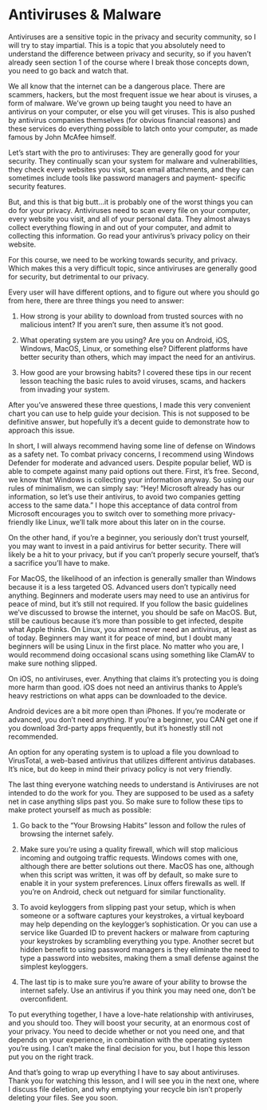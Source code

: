 # Antiviruses & Malware

Antiviruses are a sensitive topic in the privacy and security community, so I will
try to stay impartial. This is a topic that you absolutely need to understand the
difference between privacy and security, so if you haven’t already seen section 1
of the course where I break those concepts down, you need to go back and watch
that.

We all know that the internet can be a dangerous place. There are scammers,
hackers, but the most frequent issue we hear about is viruses, a form of malware.
We’ve grown up being taught you need to have an antivirus on your computer, or
else you will get viruses. This is also pushed by antivirus companies themselves
(for obvious financial reasons) and these services do everything possible to latch
onto your computer, as made famous by John McAfee himself.

Let’s start with the pro to antiviruses: They are generally good for your security.
They continually scan your system for malware and vulnerabilities, they check
every websites you visit, scan email attachments, and they can sometimes include
tools like password managers and payment- specific security features.

But, and this is that big butt...it is probably one of the worst things you can do for
your privacy. Antiviruses need to scan every file on your computer, every website
you visit, and all of your personal data. They almost always collect everything
flowing in and out of your computer, and admit to collecting this information. Go
read your antivirus’s privacy policy on their website.

For this course, we need to be working towards security, and privacy. Which
makes this a very difficult topic, since antiviruses are generally good for security,
but detrimental to our privacy.

Every user will have different options, and to figure out where you should go from
here, there are three things you need to answer:

1. How strong is your ability to download from trusted sources with no
malicious intent? If you aren’t sure, then assume it’s not good.

2. What operating system are you using? Are you on Android, iOS, Windows,
MacOS, Linux, or something else? Different platforms have better security
than others, which may impact the need for an antivirus.

3. How good are your browsing habits? I covered these tips in our recent
lesson teaching the basic rules to avoid viruses, scams, and hackers from
invading your system.

After you’ve answered these three questions, I made this very convenient chart
you can use to help guide your decision. This is not supposed to be definitive
answer, but hopefully it’s a decent guide to demonstrate how to approach this
issue.

In short, I will always recommend having some line of defense on Windows as a
safety net. To combat privacy concerns, I recommend using Windows Defender
for moderate and advanced users. Despite popular belief, WD is able to compete
against many paid options out there. First, it’s free. Second, we know that
Windows is collecting your information anyway. So using our rules of minimalism,
we can simply say: “Hey! Microsoft already has our information, so let’s use their
antivirus, to avoid two companies getting access to the same data.” I hope this
acceptance of data control from Microsoft encourages you to switch over to
something more privacy-friendly like Linux, we’ll talk more about this later on in
the course.

On the other hand, if you’re a beginner, you seriously don’t trust yourself, you
may want to invest in a paid antivirus for better security. There will likely be a hit
to your privacy, but if you can’t properly secure yourself, that’s a sacrifice you’ll
have to make.

For MacOS, the likelihood of an infection is generally smaller than Windows
because it is a less targeted OS. Advanced users don’t typically need anything.
Beginners and moderate users may need to use an antivirus for peace of mind,
but it’s still not required. If you follow the basic guidelines we’ve discussed to
browse the internet, you should be safe on MacOS. But, still be cautious because
it’s more than possible to get infected, despite what Apple thinks.
On Linux, you almost never need an antivirus, at least as of today. Beginners may
want it for peace of mind, but I doubt many beginners will be using Linux in the
first place. No matter who you are, I would recommend doing occasional scans
using something like ClamAV to make sure nothing slipped.

On iOS, no antiviruses, ever. Anything that claims it’s protecting you is doing
more harm than good. iOS does not need an antivirus thanks to Apple’s heavy
restrictions on what apps can be downloaded to the device.

Android devices are a bit more open than iPhones. If you’re moderate or
advanced, you don’t need anything. If you’re a beginner, you CAN get one if you
download 3rd-party apps frequently, but it’s honestly still not recommended.

An option for any operating system is to upload a file you download to
VirusTotal, a web-based antivirus that utilizes different antivirus databases. It’s
nice, but do keep in mind their privacy policy is not very friendly.

The last thing everyone watching needs to understand is Antiviruses are not
intended to do the work for you. They are supposed to be used as a safety net in
case anything slips past you. So make sure to follow these tips to make protect
yourself as much as possible:

1. Go back to the “Your Browsing Habits” lesson and follow the rules of
browsing the internet safely.

2. Make sure you’re using a quality firewall, which will stop malicious incoming
and outgoing traffic requests. Windows comes with one, although there are
better solutions out there. MacOS has one, although when this script was
written, it was off by default, so make sure to enable it in your system
preferences. Linux offers firewalls as well. If you’re on Android, check out
netguard for similar functionality.

3. To avoid keyloggers from slipping past your setup, which is when someone
or a software captures your keystrokes, a virtual keyboard may help
depending on the keylogger’s sophistication. Or you can use a service like
Guarded ID to prevent hackers or malware from capturing your keystrokes
by scrambling everything you type. Another secret but hidden benefit to
using password managers is they eliminate the need to type a password
into websites, making them a small defense against the simplest
keyloggers.

4. The last tip is to make sure you’re aware of your ability to browse the
internet safely. Use an antivirus if you think you may need one, don’t be
overconfident.

To put everything together, I have a love-hate relationship with antiviruses, and
you should too. They will boost your security, at an enormous cost of your
privacy. You need to decide whether or not you need one, and that depends on
your experience, in combination with the operating system you’re using. I can’t
make the final decision for you, but I hope this lesson put you on the right track.

And that’s going to wrap up everything I have to say about antiviruses. Thank you
for watching this lesson, and I will see you in the next one, where I discuss file
deletion, and why emptying your recycle bin isn’t properly deleting your files. See
you soon.
